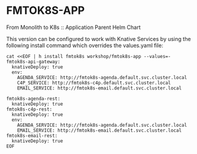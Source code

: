 # FMTOK8S-APP
From Monolith to K8s :: Application Parent Helm Chart 

This version can be configured to work with Knative Services by using the following install command which overrides the values.yaml file:

```
cat <<EOF | h install fmtok8s workshop/fmtok8s-app --values=-
fmtok8s-api-gateway:
  knativeDeploy: true
  env:
    AGENDA_SERVICE: http://fmtok8s-agenda.default.svc.cluster.local
    C4P_SERVICE: http://fmtok8s-c4p.default.svc.cluster.local
    EMAIL_SERVICE: http://fmtok8s-email.default.svc.cluster.local

fmtok8s-agenda-rest:
  knativeDeploy: true
fmtok8s-c4p-rest:
  knativeDeploy: true
  env:
    AGENDA_SERVICE: http://fmtok8s-agenda.default.svc.cluster.local
    EMAIL_SERVICE: http://fmtok8s-email.default.svc.cluster.local
fmtok8s-email-rest:
  knativeDeploy: true
EOF  
```
